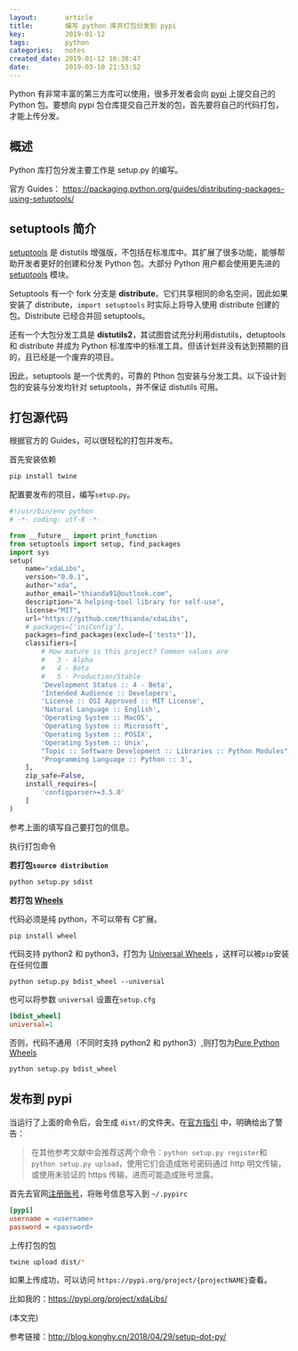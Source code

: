 ```yaml
---
layout:       article
title:        编写 python 库并打包分发到 pypi
key:          2019-01-12
tags:         python
categories:   notes
created_date: 2019-01-12 16:38:47
date:         2019-03-10 21:53:52
---
```


Python 有非常丰富的第三方库可以使用，很多开发者会向 [pypi](https://pypi.org/) 上提交自己的 Python 包。要想向 pypi 包仓库提交自己开发的包，首先要将自己的代码打包，才能上传分发。

<!--more-->

## 概述

Python 库打包分发主要工作是 setup.py 的编写。

官方 Guides： <https://packaging.python.org/guides/distributing-packages-using-setuptools/>

## setuptools 简介

[setuptools](https://baike.baidu.com/item/setuptools/678556) 是 distutils 增强版，不包括在标准库中。其扩展了很多功能，能够帮助开发者更好的创建和分发 Python 包。大部分 Python 用户都会使用更先进的 [setuptools](https://setuptools.readthedocs.io) 模块。

Setuptools 有一个 fork 分支是 **distribute**。它们共享相同的命名空间，因此如果安装了 distribute，`import setuptools` 时实际上将导入使用 distribute 创建的包。Distribute 已经合并回 setuptools。

还有一个大包分发工具是 **distutils2**，其试图尝试充分利用distutils，detuptools 和 distribute 并成为 Python 标准库中的标准工具。但该计划并没有达到预期的目的，且已经是一个废弃的项目。

因此，setuptools 是一个优秀的，可靠的 Pthon 包安装与分发工具。以下设计到包的安装与分发均针对 setuptools，并不保证 distutils 可用。

## 打包源代码

根据官方的 Guides，可以很轻松的打包并发布。

首先安装依赖

```sh
pip install twine
```

配置要发布的项目，编写`setup.py`。

```python
#!/usr/bin/env python
# -*- coding: utf-8 -*-

from __future__ import print_function
from setuptools import setup, find_packages
import sys
setup(
    name="xdaLibs",
    version="0.0.1",
    author="xda",
    author_email="thianda91@outlook.com",
    description="A helping-tool library for self-use",
    license="MIT",
    url="https://github.com/thianda/xdaLibs",
    # packages=['iniConfig'],
    packages=find_packages(exclude=['tests*']),
    classifiers=[
        # How mature is this project? Common values are
        #   3 - Alpha
        #   4 - Beta
        #   5 - Production/Stable
        'Development Status :: 4 - Beta',
        'Intended Audience :: Developers',
        'License :: OSI Approved :: MIT License',
        'Natural Language :: English',
        'Operating System :: MacOS',
        'Operating System :: Microsoft',
        'Operating System :: POSIX',
        'Operating System :: Unix',
        "Topic :: Software Development :: Libraries :: Python Modules",
        'Programming Language :: Python :: 3',
    ],
    zip_safe=False,
    install_requires=[
        'configparser>=3.5.0'
    ]
)

```

参考上面的填写自己要打包的信息。

执行打包命令

**若打包`source distribution`**

```sh
python setup.py sdist
```

**若打包 [Wheels](https://packaging.python.org/guides/distributing-packages-using-setuptools/#id73)** 

代码必须是纯 python，不可以带有 C扩展。

```sh
pip install wheel
```

代码支持 python2 和 python3，打包为 [Universal Wheels](https://packaging.python.org/guides/distributing-packages-using-setuptools/#id74) ，这样可以被`pip`安装在任何位置

``` 
python setup.py bdist_wheel --universal
```

也可以将参数 `universal` 设置在`setup.cfg`

```ini
[bdist_wheel]
universal=1
```

否则，代码不通用（不同时支持 python2 和 python3）,则打包为[Pure Python Wheels](https://packaging.python.org/guides/distributing-packages-using-setuptools/#id75) 

```sh
python setup.py bdist_wheel
```

## 发布到  pypi

当运行了上面的命令后，会生成 `dist/`的文件夹。在[官方指引](https://packaging.python.org/guides/distributing-packages-using-setuptools/#id77) 中，明确给出了警告：

>在其他参考文献中会推荐这两个命令：`python setup.py register`和`python setup.py upload`，使用它们会造成账号密码通过 http 明文传输，或使用未验证的 https 传输，进而可能造成账号泄露。

首先去官网[注册账号](https://pypi.org/account/register/)，将账号信息写入到 `~/.pypirc`

```ini
[pypi]
username = <username>
password = <password>
```

上传打包的包

```sh
twine upload dist/*
```

如果上传成功，可以访问 `https://pypi.org/project/{projectNAME}`查看。

比如我的：<https://pypi.org/project/xdaLibs/>



(本文完)

参考链接：http://blog.konghy.cn/2018/04/29/setup-dot-py/